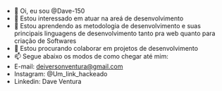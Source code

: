- 👋 Oi, eu sou @Dave-150
- 👀 Estou interessado em atuar na areá de desenvolvimento
- 🌱 Estou aprendendo as metodologia de desenvolvimento e suas principais linguagens de desenvolvimento tanto pra web quanto para criação de Softwares
- 💞️ Estou procurando colaborar em projetos de desenvolvimento
- 📫 Segue abaixo os modos de como chegar até mim:
- E-mail: deiversonventura@gmail.com
- Instagram: @Um_link_hackeado
- Linkedin: Dave Ventura
